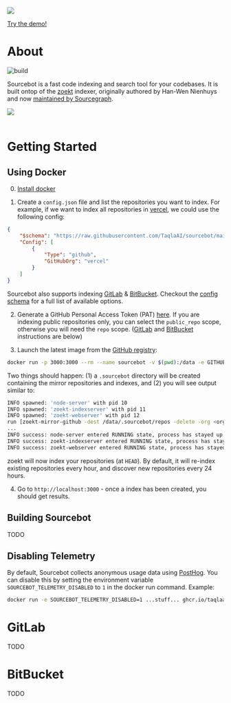 <picture>
  <source media="(prefers-color-scheme: dark)" srcset=".github/images/logo_dark.png">
  <img src=".github/images/logo_light.png">
</picture>

[Try the demo!](https://demo.sourcebot.dev)


# About
![build](https://github.com/TaqlaAI/sourcebot/actions/workflows/ghcr-publish.yml/badge.svg)

Sourcebot is a fast code indexing and search tool for your codebases. It is built ontop of the [zoekt](https://github.com/sourcegraph/zoekt) indexer, originally authored by Han-Wen Nienhuys and now [maintained by Sourcegraph](https://sourcegraph.com/blog/sourcegraph-accepting-zoekt-maintainership).

<picture>
  <source media="(prefers-color-scheme: dark)" srcset=".github/images/usage_dark.png">
  <img src=".github/images/usage_light.png">
</picture>
<br/>
<br/>

# Getting Started

## Using Docker

0. [Install docker](https://docs.docker.com/get-started/get-docker/)

1. Create a `config.json` file and list the repositories you want to index. For example, if we want to index all repositories in [vercel](https://github.com/vercel), we could use the following config:

```json
{
    "$schema": "https://raw.githubusercontent.com/TaqlaAI/sourcebot/main/schemas/zoekt-mirror.json",
    "Config": [
        {
            "Type": "github",
            "GitHubOrg": "vercel"
        }
    ]
}
```

Sourcebot also supports indexing [GitLab](#gitlab) & [BitBucket](#bitbucket). Checkout the [config schema](./schemas/zoekt-mirror.json) for a full list of available options.

2. Generate a GitHub Personal Access Token (PAT) [here](https://github.com/settings/tokens/new). If you are indexing public repositories only, you can select the `public_repo` scope, otherwise you will need the `repo` scope.  ([GitLab](#gitlab) and [BitBucket](#bitbucket) instructions are below)

3. Launch the latest image from the [GitHub registry](https://github.com/TaqlaAI/sourcebot/pkgs/container/sourcebot):

```sh
docker run -p 3000:3000 --rm --name sourcebot -v $(pwd):/data -e GITHUB_TOKEN=<token> ghcr.io/taqlaai/sourcebot:main
```

Two things should happen: (1) a `.sourcebot` directory will be created containing the mirror repositories and indexes, and (2) you will see output similar to:

```sh
INFO spawned: 'node-server' with pid 10
INFO spawned: 'zoekt-indexserver' with pid 11
INFO spawned: 'zoekt-webserver' with pid 12
run [zoekt-mirror-github -dest /data/.sourcebot/repos -delete -org <org>]
...
INFO success: node-server entered RUNNING state, process has stayed up for > than 1 seconds (startsecs)
INFO success: zoekt-indexserver entered RUNNING state, process has stayed up for > than 1 seconds (startsecs)
INFO success: zoekt-webserver entered RUNNING state, process has stayed up for > than 1 seconds (startsecs)
```

zoekt will now index your repositories (at `HEAD`). By default, it will re-index existing repositories every hour, and discover new repositories every 24 hours.

4. Go to `http://localhost:3000` - once a index has been created, you should get results.

## Building Sourcebot

TODO

## Disabling Telemetry

By default, Sourcebot collects anonymous usage data using [PostHog](https://posthog.com/). You can disable this by setting the environment variable `SOURCEBOT_TELEMETRY_DISABLED` to `1` in the docker run command. Example:
```sh
docker run -e SOURCEBOT_TELEMETRY_DISABLED=1 ...stuff... ghcr.io/taqlaai/sourcebot:main
```


# GitLab

TODO

# BitBucket

TODO
